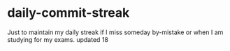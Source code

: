 # daily-commit-streak
Just to maintain my daily streak if I miss someday by-mistake or when I am studying for my exams.
updated 18